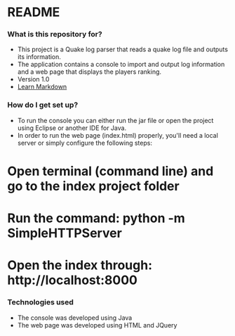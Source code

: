 # README #

### What is this repository for? ###

* This project is a Quake log parser that reads a quake log file and outputs its information.
* The application contains a console to import and output log information and a web page that displays the players ranking.
* Version 1.0
* [Learn Markdown](https://bitbucket.org/tutorials/markdowndemo)

### How do I get set up? ###

* To run the console you can either run the jar file or open the project using Eclipse or another IDE for Java.
* In order to run the web page (index.html) properly, you'll need a local server or simply configure the following steps:
# Open terminal (command line) and go to the index project folder
# Run the command: python -m SimpleHTTPServer
# Open the index through: http://localhost:8000

### Technologies used ###

* The console was developed using Java
* The web page was developed using HTML and JQuery